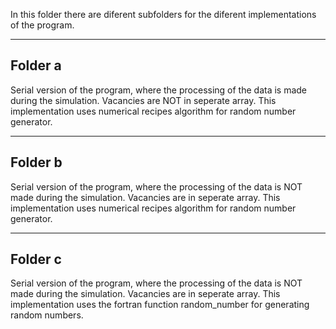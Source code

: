 In this folder there are diferent subfolders for the diferent implementations of the program.

-------------------------------------------------------------------------------------
## Folder a
 
Serial version of the program, where the processing of the data is made during the simulation. 
Vacancies are NOT in seperate array. This implementation uses numerical recipes algorithm for random number generator.

--------------------------------------------------------------------------------------
## Folder b

Serial version of the program, where the processing of the data is NOT made during the simulation. 
Vacancies are in seperate array. This implementation uses numerical recipes algorithm for random number generator.

--------------------------------------------------------------------------------------
## Folder c

Serial version of the program, where the processing of the data is NOT made during the simulation.
Vacancies are in seperate array. This implementation uses the fortran function random_number for generating random numbers.
